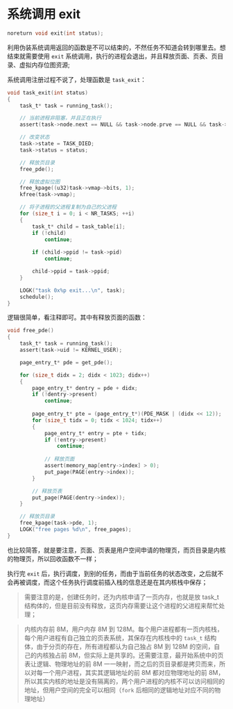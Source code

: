# 系统调用 exit

````c
noreturn void exit(int status);
````

利用伪装系统调用返回的函数是不可以结束的，不然任务不知道会转到哪里去。想结束就需要使用 `exit` 系统调用，执行的进程会退出，并且释放页面、页表、页目录、虚拟内存位图资源;

系统调用注册过程不说了，处理函数是 `task_exit`：

```c
void task_exit(int status)
{
    task_t* task = running_task();

    // 当前进程非阻塞，并且正在执行
    assert(task->node.next == NULL && task->node.prve == NULL && task->state == TASK_RUNNING);

    // 改变状态
    task->state = TASK_DIED;
    task->status = status;

    // 释放页目录
    free_pde();

    // 释放虚拟位图
    free_kpage((u32)task->vmap->bits, 1);
    kfree(task->vmap);

    // 将子进程的父进程复制为自己的父进程
    for (size_t i = 0; i < NR_TASKS; ++i)
    {
        task_t* child = task_table[i];
        if (!child)
            continue;
        
        if (child->ppid != task->pid)
            continue;

        child->ppid = task->ppid;
    }

    LOGK("task 0x%p exit...\n", task);
    schedule();
}
```

逻辑很简单，看注释即可。其中有释放页面的函数：

````c
void free_pde()
{
    task_t* task = running_task();
    assert(task->uid != KERNEL_USER);

    page_entry_t* pde = get_pde();

    for (size_t didx = 2; didx < 1023; didx++)
    {
        page_entry_t* dentry = pde + didx;
        if (!dentry->present)
            continue;
        
        page_entry_t* pte = (page_entry_t*)(PDE_MASK | (didx << 12));
        for (size_t tidx = 0; tidx < 1024; tidx++)
        {
            page_entry_t* entry = pte + tidx;
            if (!entry->present)
                continue;
            
            // 释放页面
            assert(memory_map[entry->index] > 0);
            put_page(PAGE(entry->index));
        }

        // 释放页表
        put_page(PAGE(dentry->index));
    }

    // 释放页目录
    free_kpage(task->pde, 1);
    LOGK("free pages %d\n", free_pages);
}
````

也比较简答，就是要注意，页面、页表是用户空间申请的物理页，而页目录是内核的物理页，所以回收函数不一样；

执行完 `exit` 后，执行调度，到别的任务，而由于当前任务的状态改变，之后就不会再被调度，而这个任务执行调度前插入栈的信息还是在其内核栈中保存；

> 需要注意的是，创建任务时，还为内核申请了一页内存，也就是放 task_t 结构体的，但是目前没有释放，这页内存需要让这个进程的父进程来帮忙处理；

> 内核内存前 8M，用户内存 8M 到 128M。每个用户进程都有一页内核栈，每个用户进程有自己独立的页表系统，其保存在内核栈中的 `task_t` 结构体，由于分页的存在，所有进程都认为自己独占 8M 到 128M 的空间，自己的内核独占前 8M，但实际上是共享的。还需要注意，最开始系统中的页表让逻辑、物理地址的前 8M 一一映射，而之后的页目录都是拷贝而来，所以对每一个用户进程，其实其逻辑地址的前 8M 都对应物理地址的前 8M，所以其实内核的地址是没有隔离的，两个用户进程的内核不可以访问相同的地址，但用户空间的完全可以相同（`fork` 后相同的逻辑地址对应不同的物理地址）
